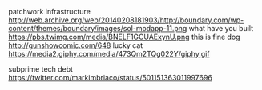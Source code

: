patchwork infrastructure http://web.archive.org/web/20140208181903/http://boundary.com/wp-content/themes/boundary/images/sol-modapp-11.png
what have you built https://pbs.twimg.com/media/BNELF1GCUAExynU.png
this is fine dog http://gunshowcomic.com/648
lucky cat https://media2.giphy.com/media/473Qm2TQg022Y/giphy.gif

subprime tech debt https://twitter.com/markimbriaco/status/501151363011997696
